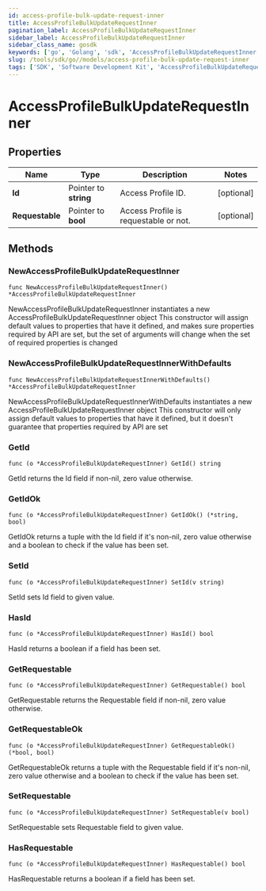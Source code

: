 ```yaml
---
id: access-profile-bulk-update-request-inner
title: AccessProfileBulkUpdateRequestInner
pagination_label: AccessProfileBulkUpdateRequestInner
sidebar_label: AccessProfileBulkUpdateRequestInner
sidebar_class_name: gosdk
keywords: ['go', 'Golang', 'sdk', 'AccessProfileBulkUpdateRequestInner', 'AccessProfileBulkUpdateRequestInner'] 
slug: /tools/sdk/go//models/access-profile-bulk-update-request-inner
tags: ['SDK', 'Software Development Kit', 'AccessProfileBulkUpdateRequestInner', 'AccessProfileBulkUpdateRequestInner']
---
```


# AccessProfileBulkUpdateRequestInner

## Properties

Name | Type | Description | Notes
------------ | ------------- | ------------- | -------------
**Id** | Pointer to **string** | Access Profile ID. | [optional] 
**Requestable** | Pointer to **bool** | Access Profile is requestable or not. | [optional] 

## Methods

### NewAccessProfileBulkUpdateRequestInner

`func NewAccessProfileBulkUpdateRequestInner() *AccessProfileBulkUpdateRequestInner`

NewAccessProfileBulkUpdateRequestInner instantiates a new AccessProfileBulkUpdateRequestInner object
This constructor will assign default values to properties that have it defined,
and makes sure properties required by API are set, but the set of arguments
will change when the set of required properties is changed

### NewAccessProfileBulkUpdateRequestInnerWithDefaults

`func NewAccessProfileBulkUpdateRequestInnerWithDefaults() *AccessProfileBulkUpdateRequestInner`

NewAccessProfileBulkUpdateRequestInnerWithDefaults instantiates a new AccessProfileBulkUpdateRequestInner object
This constructor will only assign default values to properties that have it defined,
but it doesn't guarantee that properties required by API are set

### GetId

`func (o *AccessProfileBulkUpdateRequestInner) GetId() string`

GetId returns the Id field if non-nil, zero value otherwise.

### GetIdOk

`func (o *AccessProfileBulkUpdateRequestInner) GetIdOk() (*string, bool)`

GetIdOk returns a tuple with the Id field if it's non-nil, zero value otherwise
and a boolean to check if the value has been set.

### SetId

`func (o *AccessProfileBulkUpdateRequestInner) SetId(v string)`

SetId sets Id field to given value.

### HasId

`func (o *AccessProfileBulkUpdateRequestInner) HasId() bool`

HasId returns a boolean if a field has been set.

### GetRequestable

`func (o *AccessProfileBulkUpdateRequestInner) GetRequestable() bool`

GetRequestable returns the Requestable field if non-nil, zero value otherwise.

### GetRequestableOk

`func (o *AccessProfileBulkUpdateRequestInner) GetRequestableOk() (*bool, bool)`

GetRequestableOk returns a tuple with the Requestable field if it's non-nil, zero value otherwise
and a boolean to check if the value has been set.

### SetRequestable

`func (o *AccessProfileBulkUpdateRequestInner) SetRequestable(v bool)`

SetRequestable sets Requestable field to given value.

### HasRequestable

`func (o *AccessProfileBulkUpdateRequestInner) HasRequestable() bool`

HasRequestable returns a boolean if a field has been set.


